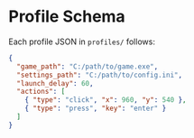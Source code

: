 ﻿# Profile Schema

Each profile JSON in `profiles/` follows:
```json
{
  "game_path": "C:/path/to/game.exe",
  "settings_path": "C:/path/to/config.ini",
  "launch_delay": 60,
  "actions": [
    { "type": "click", "x": 960, "y": 540 },
    { "type": "press", "key": "enter" }
  ]
}
```
